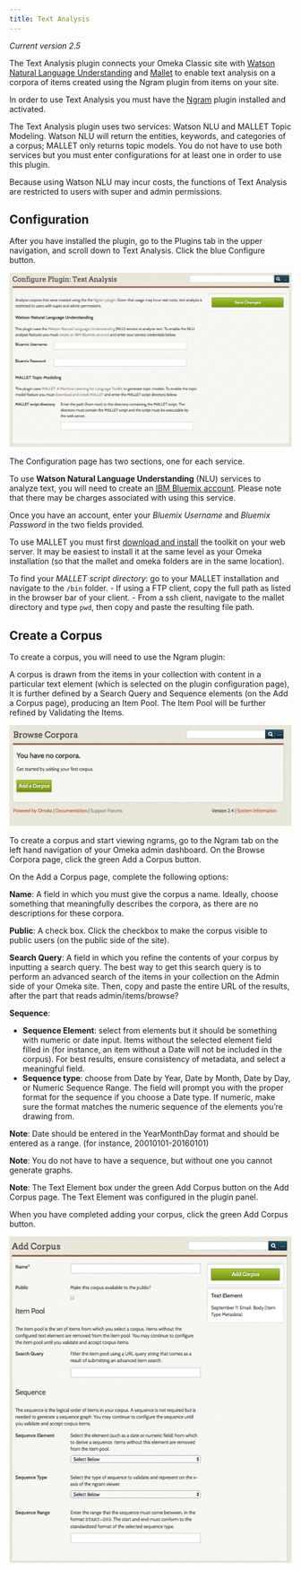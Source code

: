 ```yaml
---
title: Text Analysis 
---
```


*Current version 2.5*

The Text Analysis plugin connects your Omeka Classic site with [Watson Natural Language Understanding](https://www.ibm.com/watson/developercloud/natural-language-understanding.html) and [Mallet](http://mallet.cs.umass.edu/) to enable text analysis on a corpora of items created using the Ngram plugin from items on your site.

In order to use Text Analysis you must have the [Ngram](../Plugins/Ngram.md) plugin installed and activated.

The Text Analysis plugin uses two services: Watson NLU and MALLET Topic Modeling. Watson NLU will return the entities, keywords, and categories of a corpus; MALLET only returns topic models. You do not have to use both services but you must enter configurations for at least one in order to use this plugin.

Because using Watson NLU may incur costs, the functions of Text Analysis are restricted to users with super and admin permissions.

## Configuration
After you have installed the plugin, go to the Plugins tab in the upper navigation, and scroll down to Text Analysis. Click the blue Configure button.

![Configuration settings for the Text Analysis plugin as described below. None of the fields have any information entered in them.](../doc_files/plugin_images/texta_config.png)

The Configuration page has two sections, one for each service. 

To use **Watson Natural Language Understanding** (NLU) services to analyze text, you will need to create an [IBM Bluemix account](https://www.ibm.com/watson/developercloud/doc/natural-language-understanding/getting-started.html). Please note that there may be charges associated with using this service.

Once you have an account, enter your *Bluemix Username* and *Bluemix Password* in the two fields provided.

To use MALLET you must first [download and install](http://mallet.cs.umass.edu/download.php) the toolkit on your web server. It may be easiest to install it at the same level as your Omeka installation (so that the mallet and omeka folders are in the same location).

To find your *MALLET script directory*: go to your MALLET installation and navigate to the `/bin` folder. 
	- If using a FTP client, copy the full path as listed in the browser bar of your client.
	- From a ssh client, navigate to the mallet directory and type `pwd`, then copy and paste the resulting file path.

## Create a Corpus

To create a corpus, you will need to use the Ngram plugin: 

A corpus is drawn from the items in your collection with content in a particular text element (which is selected on the plugin configuration page), it is further defined by a Search Query and Sequence elements (on the Add a Corpus page), producing an Item Pool. The Item Pool will be further refined by Validating the Items.


![A screenshot of the Corpora page with the green Add a Corpus button.](../doc_files/plugin_images/ngram-corpus-add.png)

To create a corpus and start viewing ngrams, go to the Ngram tab on the left hand navigation of your Omeka admin dashboard. On the Browse Corpora page, click the green Add a Corpus button. 

On the Add a Corpus page, complete the following options:

**Name**: A field in which you must give the corpus a name. Ideally, choose something that meaningfully describes the corpora, as there are no descriptions for these corpora.

**Public**: A check box. Click the checkbox to make the corpus visible to public users (on the public side of the site).

**Search Query**: A field in which you refine the contents of your corpus by inputting a search query. The best way to get this search query is to perform an advanced search of the items in your collection on the Admin side of your Omeka site. Then, copy and paste the entire URL of the results, after the part that reads admin/items/browse?

**Sequence**: 
- **Sequence Element**: select from elements but it should be something with numeric or date input. Items without the selected element field filled in (for instance, an item without a Date will not be included in the corpus). For best results, ensure consistency of metadata, and select a meaningful field.
- **Sequence type**: choose from Date by Year, Date by Month, Date by Day, or Numeric Sequence Range. The field will prompt you with the proper format for the sequence if you choose a Date type. If numeric, make sure the format matches the numeric sequence of the elements you’re drawing from.

**Note**: Date should be entered in the YearMonthDay format and should be entered as a range. (for instance, 20010101-20160101)

**Note**: You do not have to have a sequence, but without one you cannot generate graphs. 

**Note**: The Text Element box under the green Add Corpus button on the Add Corpus page. The Text Element was configured in the plugin panel. 

When you have completed adding your corpus, click the green Add Corpus button. 

![A screenshot of the Add Corpus screen with the fields described above.](../doc_files/plugin_images/ngram-addcorp.png)

